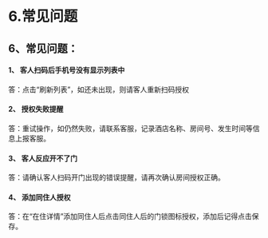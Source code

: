 # 6.常见问题

## 6、常见问题：

#### 1、         客人扫码后手机号没有显示列表中

答：点击“刷新列表”，如还未出现，则请客人重新扫码授权

#### 2、         授权失败提醒

答：重试操作，如仍然失败，请联系客服，记录酒店名称、房间号、发生时间等信息上报客服。

#### 3、         客人反应开不了门

答：请确认客人扫码开门出现的错误提醒，请再次确认房间授权正确。

#### 4、         添加同住人授权

答：在“在住详情”添加同住人后点击同住人后的门锁图标授权，添加后记得点击保存。

